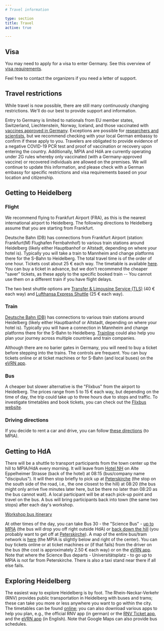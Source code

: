 ```yaml
---
# Travel information

type: section
title: Travel
active: true

---
```


## <i class="fa-solid fa-road-barrier"></i> Visa

You may need to apply for a visa to enter Germany. See this overview of [visa requirements](http://www.mpia.de/en/services/information-for-guests/before-arrival).

Feel free to contact the organizers if you need a letter of support.


## <i class="fa-solid fa-triangle-exclamation"></i> Travel restrictions

While travel is now possible, there are still many continuously changing restrictions. We'll do our best to provide support and information.

Entry to Germany is limited to nationals from EU member states, Switzerland, Liechtenstein, Norway, Iceland, and those vaccinated with [vaccines approved in Germany](https://covid19.trackvaccines.org/country/germany/). Exceptions are possible for [researchers and scientists](https://www-bmi-bund-de.translate.goog/SharedDocs/faqs/DE/themen/bevoelkerungsschutz/coronavirus/reisebeschraenkungen-grenzkontrollen/IV-reisebeschraenkungen-im-aussereuropaeischen-luft-und-seeverkehr-einreisen-aus-drittstaat/welche-fachkraefte-und-hoch-qualifizierte-arbeitnehmer-duerfen-einreisen.html?_x_tr_sl=de&_x_tr_tl=en&_x_tr_hl=en&_x_tr_pto=wapp), but we recommend checking with your local German embassy to confirm if these apply to you. Travelers are obligated to provide evidence of a negative COVID-19 PCR test and proof of vaccination or recovery upon entering the country. Additionally, MPIA and HdA are currently operating under 2G rules whereby only vaccinated (with a Germany-approved vaccine) or recovered individuals are allowed on the premises. We will continue to update this information, and please check with a German embassy for specific restrictions and visa requirements based on your location and citizenship.

## Getting to Heidelberg

### <i class="fa-solid fa-plane"></i> Flight

We recommend flying to Frankfurt Airport (FRA), as this is the nearest international airport to Heidelberg. The following directions to Heidelberg assume that you are starting from Frankfurt.

Deutsche Bahn (DB) has connections from Frankfurt Airport (station: Frankfurt(M) Flughafen Fernbahnhof) to various train stations around Heidelberg (likely either Hauptbanhof or Altstadt, depending on where your hotel is). Typically you will take a train to Mannheim and change platforms there for the S-Bahn to Heidelberg. The total travel time is of the order of one hour.
Tickets cost about 25 € each way. The timetable is available [here](https://www.bahn.com/en/view/index.shtml). You can buy a ticket in advance, but we don't recommend the cheaper "saver" tickets, as these apply to the specific booked train -- You cannot use them on a different train if you have flight delays.

The two best shuttle options are [Transfer & Limousine Service (TLS)](https://www.tls-heidelberg.de/en/) (40 € each way) and [Lufthansa Express Shuttle](https://www.lufthansa.com/de/en/Lufthansa-Express-Shuttle) (25 € each way).

### <i class="fa-solid fa-train"></i> Train

[Deutsche Bahn (DB)](https://www.bahn.com/en/view/index.shtml) has connections to various train stations around Heidelberg (likely either Hauptbanhof or Altstadt, depending on where your hotel is). Typically you will have a connection in Mannheim and change platforms there for the S-Bahn to Heidelberg. [Trainline](https://www.thetrainline.com/) could also help you plan your journey across multiple countries and train companies.

Although there are no barier gates in Germany, you will need to buy a ticket before stepping into the trains. The controls are frequent. You can buy tickets online or at ticket machines or for S-Bahn (and local buses) on the [eVRN app](https://www.vrn.de/service/apps/etarif/index.html).

### <i class="fa-solid fa-bus"></i> Bus

A cheaper but slower alternative is the "Flixbus" from the airport to Heidelberg. The prices range from 5 to 15 € each way, but depending on the time of day, the trip could take up to three hours due to stops and traffic. To investigate timetables and book tickets, you can check out the [Flixbus website](https://www.flixbus.com/).

### <i class="fa-solid fa-road"></i> Driving directions
If you decide to rent a car and drive, you can follow [these directions](https://www.google.com/maps/dir/Frankfurt+Airport,+Frankfurt,+Germany/Max-Planck-Institut+f%C3%BCr+Astronomie,+K%C3%B6nigstuhl+17,+69117+Heidelberg/@49.7240731,8.3527948,10z/data=!3m1!4b1!4m14!4m13!1m5!1m1!1s0x47bd0b745442f979:0x8a74d84d21f8f331!2m2!1d8.5621518!2d50.0379326!1m5!1m1!1s0x4797c04e5257640d:0x7a5e759cc166d6bf!2m2!1d8.7236247!2d49.3968064!3e0) (to MPIA).


## Getting to HdA

There will be a shuttle to transport participants from the town center up the hill to MPIA/HdA every morning. It will leave from [Hotel NH](https://www.google.com/maps/place/Hotel+NH+Heidelberg/@49.407697,8.6806093,17z/data=!3m1!4b1!4m8!3m7!1s0x4797c1205993432d:0x92b8113bd142134d!5m2!4m1!1i2!8m2!3d49.407697!4d8.682798) on Alte Eppelheimer Strasse (back of the hotel) at 08:15 (bus/company name "discipulus"). It will then stop briefly to pick up at [Peterskirche](https://www.google.de/maps/place/Peterskirche/@49.4087233,8.7047502,17.85z/data=!4m5!3m4!1s0x4797c103fc64910d:0xc8f660bad39fe450!8m2!3d49.408916!4d8.705417?hl=en) (the stop on the south side of the road, i.e., the one closest to the hill) at 08:20 (the bus might only arrive five minutes later here, but be there no later than 08:20 as the bus cannot wait). A local participant will be at each pick-up point and travel on the bus. A bus will bring participants back into town (the same two stops) after each day's workshop.

[<i class="fa-solid fa-route"></i> Workshop bus itinerary](https://www.google.com/maps/dir/Alte+Eppelheimer+Stra%C3%9Fe+2,+Heidelberg/49.4089253,8.7051327/Max-Planck-Institut+f%C3%BCr+Astronomie,+K%C3%B6nigstuhl,+Heidelberg/@49.4030672,8.6972674,15z/am=t/data=!3m1!4b1!4m15!4m14!1m5!1m1!1s0x4797c12043e6c891:0xf5f452a96867f0ea!2m2!1d8.6837986!2d49.4074171!1m0!1m5!1m1!1s0x4797c04e5257640d:0x7a5e759cc166d6bf!2m2!1d8.7231418!2d49.3969229!3e0)

At other times of the day, you can take Bus 30 - the "Science Bus" - [up to MPIA](https://www.rnv-online.de/media/rnv-online.de/Fahrtinfo/Fahrplaene/Aushangfahrplaene_2020/02030P_1_01198_11.pdf) (the bus will drop you off right outside HdA) or [back down the hill](https://www.rnv-online.de/media/rnv-online.de/Fahrtinfo/Fahrplaene/Aushangfahrplaene_2020/02030P_2_01175_11.pdf) (you probably want to get off at [Peterskirche](https://www.google.com/maps/place/Peterskirche/@49.4089407,8.7040163,17.91z/data=!4m5!3m4!1s0x4797c103fc64910d:0xc8f660bad39fe450!8m2!3d49.408916!4d8.705417)). A map of the entire bus/tram network is [here](https://www.rnv-online.de/fileadmin/user_upload/downloads/Plaene/Liniennetzplaene/Liniennetzplan_HD.pdf) (the MPIA is slightly below and right of the center). You can buy tickets online or at ticket machines or (if that fails) from the driver on the bus (the cost is approximately 2.50 € each way) or on the [eVRN app](https://www.vrn.de/service/apps/etarif/index.html). Note that where the Science Bus departs - Universitätsplatz - to go up to MPIA is not far from Peterskirche. There is also a taxi stand near there if all else fails.

## <i class="fa-brands fa-wpexplorer"></i> Exploring Heidelberg

The easiest way to explore Heidelberg is by foot. The Rhein-Neckar-Verkehr (RNV) provides public transportation in Heidelberg with buses and trams; these can take you more or less anywhere you want to go within the city. The timetables can be found [online](https://www.rnv-online.de/fahrplaene.html); you can also download various apps to help you plan, e.g., the official RNV app (in german) or the [RNV Ticket app](https://www.rnv-online.de/tickets/tickets-kaufen/handy-ticket.html), and the [eVRN app](https://www.vrn.de/service/apps/etarif/index.html) (in English). Note that Google Maps can also provide bus schedules.
